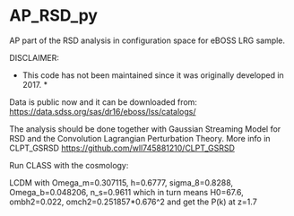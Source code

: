  # AP_RSD_py
AP part of the RSD analysis in configuration space for eBOSS LRG sample.

DISCLAIMER: 
* This code has not been maintained since it was originally developed in 2017. * 

Data is public now and it can be downloaded from: https://data.sdss.org/sas/dr16/eboss/lss/catalogs/ 

The analysis should be done together with Gaussian Streaming Model for RSD and the Convolution Lagrangian Perturbation Theory. More info in CLPT_GSRSD https://github.com/wll745881210/CLPT_GSRSD 


Run CLASS with the cosmology:
 
LCDM with Omega_m=0.307115, h=0.6777,  sigma_8=0.8288, Omega_b=0.048206,  n_s=0.9611 which in turn means 
H0=67.6, ombh2=0.022, omch2=0.251857*0.676^2 and get the P(k) at z=1.7 


